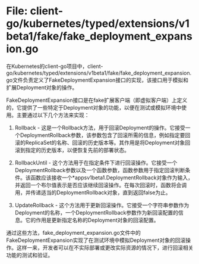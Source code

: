 # File: client-go/kubernetes/typed/extensions/v1beta1/fake/fake_deployment_expansion.go

在Kubernetes的client-go项目中，client-go/kubernetes/typed/extensions/v1beta1/fake/fake_deployment_expansion.go文件负责定义了FakeDeploymentExpansion接口的实现，该接口用于模拟和扩展Deployment对象的操作。

FakeDeploymentExpansion接口是在fake扩展客户端（即虚拟客户端）上定义的，它提供了一些特定于Deployment对象的功能，以便在测试或模拟环境中使用。主要通过以下几个方法来实现：

1. Rollback - 这是一个Rollback方法，用于回滚Deployment的操作。它接受一个DeploymentRollback参数，该参数包含了回滚所需的信息，例如指定要回滚的ReplicaSet的名称、回滚的历史版本等。其作用是将Deployment对象回滚到指定的历史版本，以便恢复先前的部署状态。

2. RollbackUntil - 这个方法用于在指定条件下进行回滚操作。它接受一个DeploymentRollback参数以及一个函数参数，函数参数用于指定回滚判断条件。该函数应该接收一个*appsv1beta1.DeploymentRollback对象作为输入，并返回一个布尔值表示是否应该继续回滚操作。在每次回滚时，函数将会调用，并传递适当的DeploymentRollback对象，直到返回false为止。

3. UpdateRollback - 这个方法用于更新回滚操作。它接受一个字符串参数作为Deployment的名称，一个DeploymentRollback参数作为新回滚配置的信息。它的作用是更新指定名称的Deployment对象的回滚配置。

通过这些方法，fake_deployment_expansion.go文件中的FakeDeploymentExpansion实现了在测试环境中模拟Deployment对象的回滚操作。这样一来，开发者可以在不实际部署或更改实际资源的情况下，进行回滚相关功能的测试和验证。

